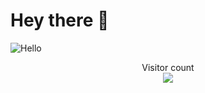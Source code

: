 # Hey there :wave:

<img src="https://raw.githubusercontent.com/OnlyStringCharacters/OnlyStringCharacters/master/resources/banner.png" alt="Hello">

<p align="center"> 
  Visitor count<br>
  <img src="https://profile-counter.glitch.me/OnlyStringCharacters/count.svg" />
</p>
